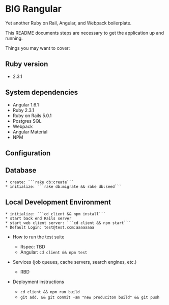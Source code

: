 # BIG Rangular

Yet another Ruby on Rail, Angular, and Webpack boilerplate.

This README documents steps are necessary to get the
application up and running.

Things you may want to cover:

## Ruby version
  * 2.3.1

## System dependencies
  * Angular 1.6.1
  * Ruby 2.3.1
  * Ruby on Rails 5.0.1
  * Postgres SQL
  * Webpack
  * Angular Material
  * NPM

## Configuration

## Database
    * create: ```rake db:create```
    * initialize: ```rake db:migrate && rake db:seed```

## Local Development Environment
    * initialize: ```cd client && npm install```
    * start back end Rails server
    * start web client server: ```cd client && npm start```
    * Default Login: test@test.com:aaaaaaaa

* How to run the test suite
    * Rspec: TBD
    * Angular: ```cd client && npm test```

* Services (job queues, cache servers, search engines, etc.)
    * RBD

* Deployment instructions
    * ```cd client && npm run build```
    * ```git add. && git commit -am "new produciton build" && git push```

